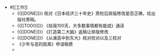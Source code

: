 - #[[工作]]
    - {{[[DONE]]}} 核对《日本经济三十年史》质检后排版修改是否正确，给出版社寄稿。
    - {{[[TODO]]}}  《给我100天，大多数事情都有能成》通读
    - {{[[DONE]]}} 《打造第二大脑》返稿让排版修改
    - {{[[DONE]]}} 《从滩高中到东大》核对校对以及三校对
    - 《少年与恶的距离》申请稿费
    - 
